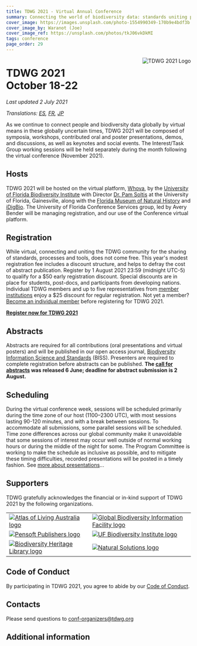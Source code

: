 ```yaml
---
title: TDWG 2021 - Virtual Annual Conference
summary: Connecting the world of biodiversity data: standards uniting people, processes, and tools
cover_image: https://images.unsplash.com/photo-1554990349-170b9e4bdf3b
cover_image_by: Waranot (Joe)
cover_image_ref: https://unsplash.com/photos/tkJ06vkDkMI 
tags: conference
page_order: 29
---
```


<img src="https://static.tdwg.org/conferences/2021/logos/TDWG2021_logo-plant_400w.png" alt="TDWG 2021 Logo" style="float:right;padding-left:10px;padding-bottom:10px">

# TDWG 2021<br />October 18-22 

_Last updated 2 July 2021_

_Translations: [ES](./es/), [FR](./fr), [JP](./ja)_

As we continue to connect people and biodiversity data globally by virtual means in these globally uncertain times, TDWG 2021 will be composed of symposia, workshops, contributed oral and poster presentations, demos, and discussions, as well as keynotes and social events. The Interest/Task Group working sessions will be held separately during the month following the virtual conference (November 2021). 

## Hosts

TDWG 2021 will be hosted on the virtual platform, [Whova](https://whova.com), by the [University of Florida Biodiversity Institute](https://biodiversity.research.ufl.edu/) with Director [Dr. Pam Soltis](https://www.floridamuseum.ufl.edu/soltis-lab/) at the University of Florida, Gainesville, along with the [Florida Museum of Natural History](https://www.floridamuseum.ufl.edu/) and [iDigBio](https://www.idigbio.org/). The University of Florida Conference Services group, led by Avery Bender will be managing registration, and our use of the Conference virtual platform.

## Registration

While virtual, connecting and uniting the TDWG community for the sharing of standards, processes and tools, does not come free. This year's modest registration fee includes a discount structure, and helps to defray the cost of abstract publication. Register by 1 August 2021 23:59 (midnight UTC-5) to qualify for a $50 early registration discount. Special discounts are in place for students, post-docs, and participants from developing nations. Individual TDWG members and up to five representatives from [member institutions](https://www.tdwg.org/about/membership/#institutional%20members%202021_1) enjoy a $25 discount for regular registration. Not yet a member? [Become an individual member](https://zohosecurepay.com/checkout/wc9vqum-8am1lyxy1fswt/Individual-TDWG-Membership) before registering for TDWG 2021. 

<b><a href="https://reg.conferences.dce.ufl.edu/Basic/1400081801" target="_blank" class="btn btn-secondary">Register now for TDWG 2021</a></b>

## Abstracts

Abstracts are required for all contributions (oral presentations and virtual posters) and will be published in our open access journal, [Biodiversity Information Science and Standards](https://biss.pensoft.net/) (BISS). Presenters are required to complete registration before abstracts can be published. **The [call for abstracts](https://www.tdwg.org/conferences/2021/call-for-abstracts/) was released 6 June; deadline for abstract submission is 2 August.**

## Scheduling

During the virtual conference week, sessions will be scheduled primarily during the time zone of our host (1100–2300 UTC), with most sessions lasting 90-120 minutes, and with a break between sessions. To accommodate all submissions, some parallel sessions will be scheduled. Time zone differences across our global community make it unavoidable that some sessions of interest may occur well outside of normal working hours or during the middle of the night for some. The Program Committee is working to make the schedule as inclusive as possible, and to mitigate these timing difficulties, recorded presentations will be posted in a timely fashion. See [more about presentations](https://tdwg.org/conferences/2021/presentation-info/)...

## Supporters

TDWG gratefully acknowledges the financial or in-kind support of TDWG 2021 by the following organizations.

<table border="0">
<tbody>
<tr>
<td style="background-color: #FFFFFF; vertical-align: middle;">
    <a href="https://ala.org.au">
      <img src="https://static.tdwg.org/sponsors/ala-logo-stacked-rgb-600.png" alt="Atlas of Living Australia logo" width="" height="" />
    </a>
  </td>
<td style="background-color: #FFFFFF; vertical-align: middle;">
  <a href="https://gbif.org">
    <img src="https://static.tdwg.org/sponsors/gbif-2015.png" alt="Global Biodiversity Information Facility logo" width="" height="" />
  </a>
</td>
  </tr>
<tr>
  <td style="background-color: #FFFFFF; vertical-align: middle;">
    <a href="https://pensoft.net">
    <img src="https://static.tdwg.org/sponsors/pensoft-logo.png" alt="Pensoft Publishers logo" width="" height="" />
    </a>
  </td>
  <td style="background-color: #FFFFFF; vertical-align: middle;">
    <a href="https://biodiversity.research.ufl.edu/">
    <img src="https://static.tdwg.org/sponsors/uf-biodiversity-institute.png" alt="UF Biodiversity Institute logo" width="" height="" />
    </a>
  </td>
</tr>
<tr>
<td style="background-color: #FFFFFF; vertical-align: middle;">
    <a href="https://biodiversitylibrary.org">
      <img src="https://static.tdwg.org/sponsors/bhl-combined-1024x329.png" alt="Biodiversity Heritage Library logo" width="" height="" />
    </a>
    </td>
<td style="background-color: #FFFFFF; vertical-align: middle;">
    <a href="https://www.natural-solutions.eu/">
       <img src="https://static.tdwg.org/sponsors/natural-solutions-logo-et-nom.png" alt="Natural Solutions logo" width="" height="" />
    </a>
  </td>
</tr>
</tbody>
</table>

## Code of Conduct

By participating in TDWG 2021, you agree to abide by our [Code of Conduct](https://www.tdwg.org/about/code-of-conduct/).

## Contacts

Please send questions to [conf-organizers@tdwg.org](mailto:conf-organizers@tdwg.org)

## Additional information
